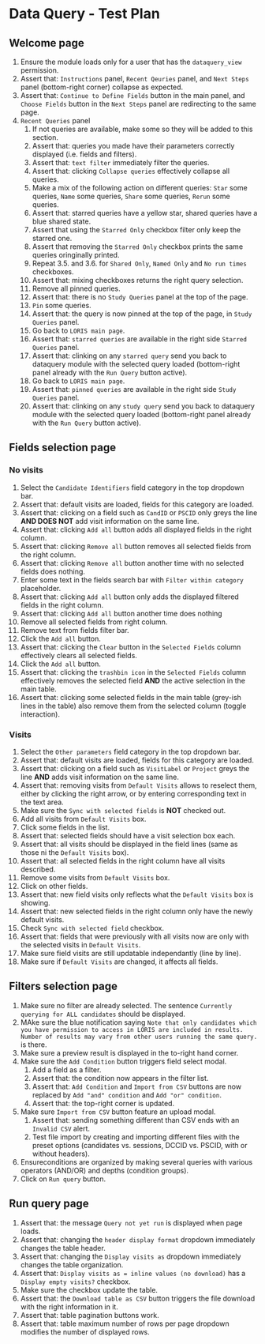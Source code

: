 # Data Query - Test Plan

## Welcome page

1. Ensure the module loads only for a user that has the `dataquery_view` permission.
2. Assert that: `Instructions` panel, `Recent Qeuries` panel, and `Next Steps` panel (bottom-right corner) collapse as expected.
3. Assert that: `Continue to Define Fields` button in the main panel, and `Choose Fields` button in the `Next Steps` panel are redirecting to the same page.
4. `Recent Queries` panel
   1. If not queries are available, make some so they will be added to this section.
   2. Assert that: queries you made have their parameters correctly displayed (i.e. fields and filters).
   3. Assert that: `text filter` immediately filter the queries.
   4. Assert that: clicking `Collapse queries` effectively collapse all queries.
   5. Make a mix of the following action on different queries: `Star` some queries, `Name` some queries, `Share` some queries, `Rerun` some queries.
   6. Assert that: starred queries have a yellow star, shared queries have a blue shared state.
   7. Assert that using the `Starred Only` checkbox filter only keep the starred one.
   8. Assert that removing the `Starred Only` checkbox prints the same queries oringinally printed.
   9. Repeat 3.5. and 3.6. for `Shared Only`, `Named Only` and `No run times` checkboxes.
   10. Assert that: mixing checkboxes returns the right query selection.
   11. Remove all pinned queries.
   12. Assert that: there is no `Study Queries` panel at the top of the page.
   13. `Pin` some queries.
   14. Assert that: the query is now pinned at the top of the page, in `Study Queries` panel.
   15. Go back to `LORIS main page`.
   16. Assert that: `starred queries` are available in the right side `Starred Queries` panel.
   17. Assert that: clinking on any `starred query` send you back to dataquery module with the selected query loaded (bottom-right panel already with the `Run Query` button active).
   18. Go back to `LORIS main page`.
   19. Assert that: `pinned queries` are available in the right side `Study Queries` panel.
   20. Assert that: clinking on any `study query` send you back to dataquery module with the selected query loaded (bottom-right panel already with the `Run Query` button active).

## Fields selection page

### No visits

1. Select the `Candidate Identifiers` field category in the top dropdown bar.
2. Assert that: default visits are loaded, fields for this category are loaded.
3. Assert that: clicking on a field such as `CandID` or `PSCID` only greys the line **AND DOES NOT** add visit information on the same line.
4. Assert that: clicking `Add all` button adds all displayed fields in the right column.
5. Assert that: clicking `Remove all` button removes all selected fields from the right column.
6. Assert that: clicking `Remove all` button another time with no selected fields does nothing.
7. Enter some text in the fields search bar with `Filter within category` placeholder.
8. Assert that: clicking `Add all` button only adds the displayed filtered fields in the right column.
9. Assert that: clicking `Add all` button another time does nothing
10. Remove all selected fields from right column.
11. Remove text from fields filter bar.
12. Click the `Add all` button.
13. Assert that: clicking the `Clear` button in the `Selected Fields` column effectively clears all selected fields.
14. Click the `Add all` button.
15. Assert that: clicking the `trashbin icon` in the `Selected Fields` column effectively removes the selected field **AND** the active selection in the main table.
16. Assert that: clicking some selected fields in the main table (grey-ish lines in the table) also remove them from the selected column (toggle interaction).

### Visits

1. Select the `Other parameters` field category in the top dropdown bar.
2. Assert that: default visits are loaded, fields for this category are loaded.
3. Assert that: clicking on a field such as `VisitLabel` or `Project` greys the line **AND** adds visit information on the same line.
4. Assert that: removing visits from `Default Visits` allows to reselect them, either by clicking the right arrow, or by entering corresponding text in the text area.
5. Make sure the `Sync with selected fields` is **NOT** checked out.
6. Add all visits from `Default Visits` box.
7. Click some fields in the list.
8. Assert that: selected fields should have a visit selection box each.
9. Assert that: all visits should be displayed in the field lines (same as those ni the `Default Visits` box).
10. Assert that: all selected fields in the right column have all visits described.
11. Remove some visits from `Default Visits` box.
12. Click on other fields.
13. Assert that: new field visits only reflects what the `Default Visits` box is showing.
14. Assert that: new selected fields in the right column only have the newly default visits.
15. Check `Sync with selected field` checkbox.
16. Assert that: fields that were previously with all visits now are only with the selected visits in `Default Visits`.
17. Make sure field visits are still updatable independantly (line by line).
18. Make sure if `Default Visits` are changed, it affects all fields.


## Filters selection page

1. Make sure no filter are already selected. The sentence `Currently querying for ALL candidates` should be displayed.
2. MAke sure the blue notification saying `Note that only candidates which you have permission to access in LORIS are included in results. Number of results may vary from other users running the same query.` is there.
3. Make sure a preview result is displayed in the to-right hand corner.
4. Make sure the `Add Condition` button triggers field select modal.
   1. Add a field as a filter.
   2. Assert that: the condition now appears in the filter list.
   3. Assert that: `Add Condition` and `Import from CSV` buttons are now replaced by `Add "and" condition` and `Add "or" condition`.
   4. Assert that: the top-right corner is updated.
5. Make sure `Import from CSV` button feature an upload modal.
   1. Assert that: sending something different than CSV ends with an `Invalid CSV` alert.
   2. Test file import by creating and importing different files with the preset options (candidates vs. sessions, DCCID vs. PSCID, with or without headers).
6. Ensureconditions are organized by making several queries with various operators (AND/OR) and depths (condition groups).
7. Click on `Run query` button.


## Run query page

1. Assert that: the message `Query not yet run` is displayed when page loads.
2. Assert that: changing the `header display format` dropdown immediately changes the table header.
3. Assert that: changing the `Display visits as` dropdown immediately changes the table organization.
4. Assert that: `Display visits as = inline values (no download)` has a `Display empty visits?` checkbox.
5. Make sure the checkbox update the table.
6. Assert that: the `Download table as CSV` button triggers the file download with the right information in it.
7. Assert that: table pagination buttons work.
8. Assert that: table maximum number of rows per page dropdown modifies the number of displayed rows.

